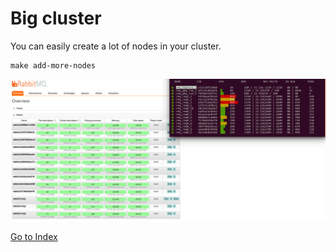 # Big cluster

You can easily create a lot of nodes in your cluster.

```
make add-more-nodes
```

![Rabbit cluster](./../img/big-cluster.png)


[Go to Index](../README.md)
